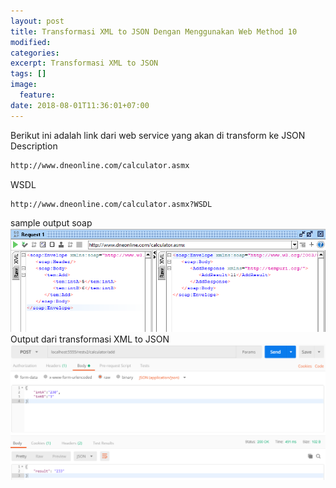 ```yaml
---
layout: post
title: Transformasi XML to JSON Dengan Menggunakan Web Method 10
modified:
categories: 
excerpt: Transformasi XML to JSON
tags: []
image:
  feature:
date: 2018-08-01T11:36:01+07:00
---
```


Berikut ini adalah link dari web service yang akan di transform ke JSON
Description
```sh
http://www.dneonline.com/calculator.asmx 
```
WSDL
```sh
http://www.dneonline.com/calculator.asmx?WSDL 
```
sample output soap  
![soapRequest.png](../images/soapRequest.png)
Output dari transformasi XML to JSON  
![restRequest.png](../images/restRequest.png)


